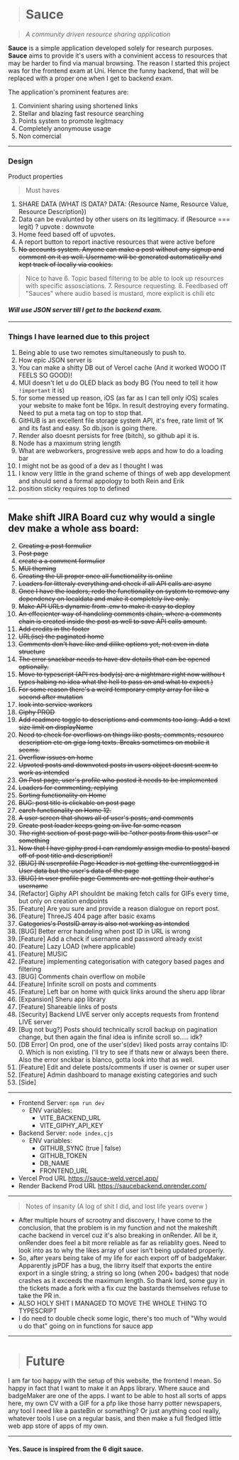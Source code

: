 > # Sauce

> _A community driven resource sharing application_

**Sauce** is a simple application developed solely for research purposes. **Sauce** aims to provide it's users
with a convinient access to resources that may be harder to find via manual browsing. The reason I started this project was
for the frontend exam at Uni. Hence the funny backend, that will be replaced with a proper one when I get to backend exam.

The application's prominent features are:

1. Convinient sharing using shortened links
2. Stellar and blazing fast resource searching
3. Points system to promote legitmacy
4. Completely anonymouse usage
5. Non comercial

---

### **Design**

Product properties

> Must haves

1. SHARE DATA (WHAT IS DATA? DATA: {Resource Name, Resource Value, Resource Description})
2. Data can be evalunted by other users on its legitimacy.
   if (Resource === legit) ? upvote : downvote
3. Home feed based off of upvotes.
4. A report button to report inactive resources that were active before
5. <del>No accounts system. Anyone can make a post without any signup and comment on it as well. Username will be generated automatically and kept track of locally via cookies.</del>

> Nice to have 6. Topic based filtering to be able to look up resources with specific assosciations. 7. Resource requesting. 8. Feedbased off "Sauces" where audio based is mustard, more explicit is chili etc

#### _Will use JSON server till I get to the backend exam._

---

### Things I have learned due to this project

1. Being able to use two remotes simultaneously to push to.
2. How epic JSON server is
3. You can make a shitty DB out of Vercel cache (And it worked WOOO IT FEELS SO GOOD)!
4. MUI doesn't let u do OLED black as body BG (You need to tell it how `!important` it is)
5. for some messed up reason, iOS (as far as I can tell only iOS) scales your website to make font be 16px. In result destroying every formating. Need to put a meta tag on top to stop that.
6. GitHUB is an excellent file storage system API, it's free, rate limit of 1K and its fast and easy. So db.json is going there.
7. Render also doesnt persists for free (bitch), so github api it is.
8. Node has a maximum string length
9. What are webworkers, progressive web apps and how to do a loading bar
10. I might not be as good of a dev as I thought I was
11. I know very little in the grand scheme of things of web app development and should send a formal appology to both Rein and Erik
12. position sticky requires top to defined

---

## Make shift JIRA Board cuz why would a single dev make a whole ass board:

2. <del>Creating a post formulier</del>
3. <del>Post page</del>
4. <del>create a a comment formulier</del>
5. <del>MUI theming</del>
6. <del>Creating the UI proper once all functionality is online</del>
7. <del>Loaders for litteraly everything and check if all API calls are async</del>
8. <del>Once I have the loaders, redo the functionality on system to remove any dependency on localdata and make it completely live only.</del>
9. <del>Make API URLs dynamic from .env to make it easy to deploy</del>
10. <del>An effecienter way of handeling comments chain, where a comments chain is created inside the post as well to save API calls amount.</del>
11. <del>Add credits in the footer</del>
12. <del>URL(ise) the paginated home</del>
13. <del>Comments don't have like and dilike options yet, not even in data structure</del>
14. <del>The error snackbar needs to have dev details that can be opened optionally.</del>
15. <del>Move to typescript (API res body(s) are a nightmare right now withou t types habing no idea what the hell to pass on and what to expect.)</del>
16. <del> For some reason there's a weird temporary empty array for like a second after mutation</del>
17. <del>look into service workers</del>
18. <del>Giphy PROD</del>
19. <del>Add readmore toggle to descriptions and comments too long. Add a text size limit on displayName</del>
20. <del>Need to check for overflows on things like posts, comments, resource description etc on giga long texts. Breaks sometimes on mobile it seems.</del>
21. <del>Overflow issues on home</del>
22. <del>Upvoted posts and downvoted posts in users object doesnt seem to work as intended</del>
23. <del>On Post page, user's profile who posted it needs to be implemented</del>
24. <del>Loaders for commenting, replying</del>
25. <del>Sorting functionality on Home</del>
26. <del>BUG: post title is clickable on post page</del>
27. <del>earch functionality on Home 12.</del>
28. <del> A user screen that shows all of user's posts, and comments</del>
29. <del>Create post loader keeps going on live for some reason</del>
30. <del> The right section of post page will be "other posts from this user" or something</del>
31. <del>Now that I have giphy prod I can randomly assign media to posts! based off of post title and description!!</del>
32. <del>[BUG] IN userprofile Page Header is not getting the currentlogged in User data but the user's data of the page</del>
33. <del>[BUG] In user profile page Comments are not getting their author's username</del>
34. [Refactor] Giphy API shouldnt be making fetch calls for GIFs every time, but only on creation endpoints
35. [Feature] Are you sure and provide a reason dialogue on report post.
36. [Feature] ThreeJS 404 page after basic exams
37. <del>Categories's PostsID array is also not working as intended</del>
38. [BUG] Better error handeling when post ID in URL is wrong
39. [Feature] Add a check if username and password already exist
40. [Feature] Lazy LOAD (where applicable)
41. [Feature] MUSIC
42. [Feature] implementing categorisation with category based pages and filtering
43. [BUG] Comments chain overflow on mobile
44. [Feature] Infinite scroll on posts and comments
45. [Feature] Left bar on home with quick links around the sheru app librar
46. [Expansion] Sheru app library
47. [Feature] Shareable links of posts
48. [Security] Backend LIVE server only accepts requests from frontend LIVE server
49. [Bug not bug?] Posts should technically scroll backup on pagination change, but then again the final idea is infinite scroll so..... idk?
50. [DB Error] On prod, one of the user's(dev) liked posts array contains ID: 0. Which is non existing. I'll try to see if thats new or always been there. Also the error snckbar is blanco, gotta look into that as well.
51. [Feature] Edit and delete posts/comments if user is owner or super user
52. [Feature] Admin dashboard to manage existing categories and such
53. [Side]

---

- Frontend Server:
  `npm run dev`
  - ENV variables:
    - VITE_BACKEND_URL
    - VITE_GIPHY_API_KEY
- Backend Server:
  `node index.cjs`
  - ENV variables:
    - GITHUB_SYNC (true | false)
    - GITHUB_TOKEN
    - DB_NAME
    - FRONTEND_URL
- Vercel Prod URL
  <a href="https://sauce-weld.vercel.app/">https://sauce-weld.vercel.app/</a>
- Render Backend Prod URL
  <a href="https://saucebackend.onrender.com/">https://saucebackend.onrender.com/</a>

---

> Notes of insanity (A log of shit I did, and lost life years overw )

- After multiple hours of scrootny and discovery, I have come to the conclusion, that the problem is in
  my function and not the makeshift cache backend in vercel cuz it's also breaking in onRender. All be it, onRender does feel a bit more reliable as far as reliablity goes. Need to look into as to why the likes array of user isn't being updated properly.
- So, after years being take of my life for each export off of badgeMaker. Apparently jsPDF has a bug, the librry itself that exports the entire export in a single string, a string so long (when 200+ badges) that node crashes as it exceeds the maximum
  length. So thank lord, some guy in the tickets made a fork with a fix cuz the bastards themselves refuse to take the PR in.
- ALSO HOLY SHIT I MANAGED TO MOVE THE WHOLE THING TO TYPESCRIPT
- I do need to double check some logic, there's too much of "Why would u do that" going on in functions for sauce app

---

> # Future

I am far too happy with the setup of this website, the frontend I mean. So happy in fact that I want to make it an Apps library. Where sauce and badgeMaker are one of the apps.
I want to be able to host all sorts of apps here, my own CV with a GIF for a pfp like those harry potter newspapers, any tool I need like a pasteBin or something?
Or just anything cool really, whatever tools I use on a regular basis, and then make a full fledged little web app store of apps of my own.

---

#### Yes. Sauce is inspired from the 6 digit sauce.

